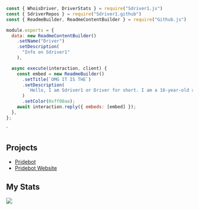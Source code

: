 ```javascript
const { WhoisDriver, DriverStats } = require("Sdriver1.js")
const { SdriverRepos } = require("Sdriver1.github")
const { ReadmeBuilder, ReadmeContentBuilder } = require("Github.js")

module.exports = {
  data: new ReadmeContentBuilder()
    .setName("Driver")
    .setDescription(
      "Info on Sdriver1"
    ),

  async execute(interaction, client) {
    const embed = new ReadmeBuilder()
      .setTitle(`OMG IT IS THE`)
      .setDescription(
        `Hello, I am Sdriver1 or Driver for short. I am a 16-year-old amateur developer and Junior in High School. I am Male and use He/Him pronouns. I mainly focus on Discord bot development and own a verified bot. I code in JavaScript and HTML & CSS. I am learning Python and Java. I am mostly active on Discord if you want to contact me. `
      )
      .setColor(0xff00ae);
    await interaction.reply({ embeds: [embed] });
  },
};

```
`
## Projects
- [Pridebot](https://github.com/Sdriver/Pridebot)
- [Pridebot Website](https://github.com/Sdriver/Pridebot-Website)

## My Stats
![](https://github-readme-stats.vercel.app/api?username=Sdriver1&show_icons=true&theme=dark)
